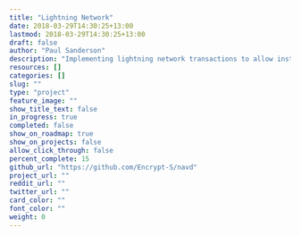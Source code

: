 ```yaml
---
title: "Lightning Network"
date: 2018-03-29T14:30:25+13:00
lastmod: 2018-03-29T14:30:25+13:00
draft: false
author: "Paul Sanderson"
description: "Implementing lightning network transactions to allow instant, cross chain, atomic swaps between NAV and other supported cryptocurrencies."
resources: []
categories: []
slug: ""
type: "project"
feature_image: ""
show_title_text: false
in_progress: true
completed: false
show_on_roadmap: true
show_on_projects: false
allow_click_through: false
percent_complete: 15
github_url: "https://github.com/Encrypt-S/navd"
project_url: ""
reddit_url: ""
twitter_url: ""
card_color: ""
font_color: ""
weight: 0
---
```

